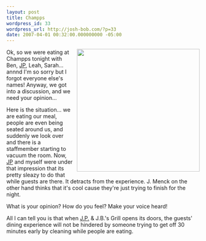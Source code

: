 ```yaml
---
layout: post
title: Champps
wordpress_id: 33
wordpress_url: http://josh-bob.com/?p=33
date: 2007-04-01 00:32:00.000000000 -05:00
---
```

<a href="http://photos1.blogger.com/x/blogger2/1892/135664769298385/1600/z/119884/bm-image-777029.jpg"><img src="http://photos1.blogger.com/x/blogger2/1892/135664769298385/1600/z/119884/bm-image-777029.jpg" style="margin: 0pt 0pt 10px 10px; float: right; cursor: pointer; width: 320px" border="0" /></a>

Ok, so we were eating at Champps tonight with Ben, <a href="http://jpbrumfield.com">JP</a>, Leah, Sarah... annnd I'm so sorry but I forgot everyone else's names! Anyway, we got into a discussion, and we need your opinion...

Here is the situation... we are eating our meal, people are even being seated around us, and suddenly we look over and there is a staffmember starting to vacuum the room. Now, <a href="http://jpbrumfield.com">JP</a> and myself were under that impression that its pretty sleazy to do that while guests are there. It detracts from the experience. J. Menck on the other hand thinks that it's cool cause they're just trying to finish for the night.

What is your opinion? How do you feel? Make your voice heard!

All I can tell you is that when <a href="http://jpbrumfield.com">J.P.</a> &amp; J.B.'s Grill opens its doors, the guests' dining experience will not be hindered by someone trying to get off 30 minutes early by cleaning while people are eating.
